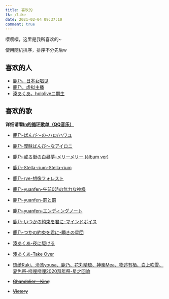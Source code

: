 ```yaml
---
title: 喜欢的
lk: /like
date: 2021-02-04 09:37:10
comment: true
---
```


嘤嘤嘤，这里是我所喜欢的~

使用随机排序，排序不分先后w

## 喜欢的人

- [鹿乃，日本女唱见](https://zh.moegirl.org.cn/%E9%B9%BF%E4%B9%83)
- [鹿乃，虚拟主播](https://zh.moegirl.org.cn/%E9%B9%BF%E4%B9%83(%E8%99%9A%E6%8B%9FUP%E4%B8%BB))
- [湊あくあ，hololive二期生 <!--hololive你给老子滚(ノ｀Д)ノ--> ](https://zh.moegirl.org.cn/%E5%87%91%E9%98%BF%E5%BA%93%E5%A8%85)

## 喜欢的歌

**详细请看[ln的循环歌单（QQ音乐）](https://y.qq.com/n/ryqq/playlist/7472299373)**

- [鹿乃-ばんび〜の-ハロ/ハワユ](https://c.y.qq.com/base/fcgi-bin/u?__=InR6j)

- [鹿乃-曖昧ばんび～なアイロニ](https://c.y.qq.com/base/fcgi-bin/u?__=ZCbO4p)

- [鹿乃-或る街の白昼夢-メリーメリー (álbum ver)](https://c.y.qq.com/base/fcgi-bin/u?__=7tM14F)

- [鹿乃-Stella-rium-Stella-rium](https://c.y.qq.com/base/fcgi-bin/u?__=Yoo7WX)

- [鹿乃-rye-想像フォレスト](https://c.y.qq.com/base/fcgi-bin/u?__=7ZuQJR)

- [鹿乃-yuanfen-午前0時の無力な神様](https://www.bilibili.com/video/BV1x7411H7yA)

- [鹿乃-yuanfen-罰と罰](https://c.y.qq.com/base/fcgi-bin/u?__=mcgbDn9)

- [鹿乃-yuanfen-エンディングノート]("https://c.y.qq.com/base/fcgi-bin/u?__=Jw4cand)

- [鹿乃-いつかの約束を君に-マインドボイス](https://c.y.qq.com/base/fcgi-bin/u?__=a1pcwfp)

- [鹿乃-つかの約束を君に-瞬きの星団](https://c.y.qq.com/base/fcgi-bin/u?__=bn6TUfZ)

- [湊あくあ-夜に駆ける](https://y.qq.com/n/ryqq/songDetail/001qgiW22fDEu0)

- [湊あくあ-Take Over](https://www.bilibili.com/video/BV1vT4y1F7oo)

- [琉绮Ruki、泠鸢yousa、鹿乃、花丸晴琉、神楽Mea、物述有栖、白上吹雪、夏色祭-哔哩哔哩2020拜年祭-星之回响](https://www.bilibili.com/video/BV1KJ411C7qF)

- [~~Chandelier - King~~](https://music.163.com/#/song?id=528116472)

- [~~Victory~~](https://music.163.com/song?id=31654455)